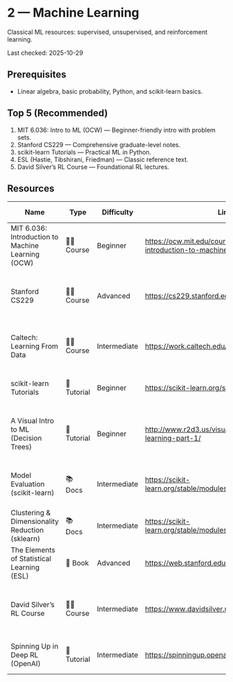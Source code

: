 # 2 — Machine Learning

Classical ML resources: supervised, unsupervised, and reinforcement learning.

Last checked: 2025-10-29

## Prerequisites

- Linear algebra, basic probability, Python, and scikit-learn basics.

## Top 5 (Recommended)

1. MIT 6.036: Intro to ML (OCW) — Beginner-friendly intro with problem sets.  
2. Stanford CS229 — Comprehensive graduate-level notes.  
3. scikit-learn Tutorials — Practical ML in Python.  
4. ESL (Hastie, Tibshirani, Friedman) — Classic reference text.  
5. David Silver’s RL Course — Foundational RL lectures.

## Resources

| Name | Type | Difficulty | Link | Summary | Last Checked |
|---|---|---|---|---|---|
| MIT 6.036: Introduction to Machine Learning (OCW) | 🧑‍🏫 Course | Beginner | https://ocw.mit.edu/courses/6-036-introduction-to-machine-learning-fall-2020/ | Intro ML with lectures and practical problem sets. | 2025-10-29 |
| Stanford CS229 | 🧑‍🏫 Course | Advanced | https://cs229.stanford.edu/ | Graduate-level ML notes, assignments, and resources. | 2025-10-29 |
| Caltech: Learning From Data | 🧑‍🏫 Course | Intermediate | https://work.caltech.edu/telecourse.html | Theory-focused ML with problem sets and lectures. | 2025-10-29 |
| scikit-learn Tutorials | 📝 Tutorial | Beginner | https://scikit-learn.org/stable/tutorial/index.html | Hands-on ML in Python using scikit-learn. | 2025-10-29 |
| A Visual Intro to ML (Decision Trees) | 📝 Tutorial | Beginner | http://www.r2d3.us/visual-intro-to-machine-learning-part-1/ | Interactive visual explanation of decision trees and ML basics. | 2025-10-29 |
| Model Evaluation (scikit-learn) | 📚 Docs | Intermediate | https://scikit-learn.org/stable/modules/model_evaluation.html | Metrics and validation strategies: CV, metrics, scoring. | 2025-10-29 |
| Clustering & Dimensionality Reduction (sklearn) | 📚 Docs | Intermediate | https://scikit-learn.org/stable/modules/clustering.html | Clustering algorithms and guidance. | 2025-10-29 |
| The Elements of Statistical Learning (ESL) | 📘 Book | Advanced | https://web.stanford.edu/~hastie/ElemStatLearn/ | Classic ML text with theory depth. | 2025-10-29 |
| David Silver’s RL Course | 🧑‍🏫 Course | Intermediate | https://www.davidsilver.uk/teaching/ | RL fundamentals: MDPs, planning, value/policy methods. | 2025-10-29 |
| Spinning Up in Deep RL (OpenAI) | 📝 Tutorial | Intermediate | https://spinningup.openai.com/en/latest/ | Practical RL concepts with pseudocode and labs. | 2025-10-29 |
